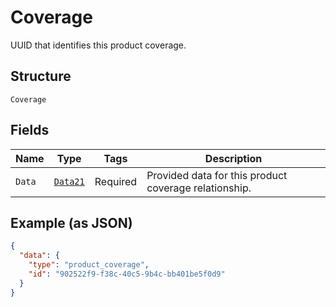 
# Coverage

UUID that identifies this product coverage.

## Structure

`Coverage`

## Fields

| Name | Type | Tags | Description |
|  --- | --- | --- | --- |
| `Data` | [`Data21`](../../doc/models/data-21.md) | Required | Provided data for this product coverage relationship. |

## Example (as JSON)

```json
{
  "data": {
    "type": "product_coverage",
    "id": "902522f9-f38c-40c5-9b4c-bb401be5f0d9"
  }
}
```

